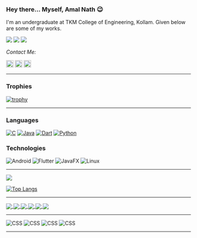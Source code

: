 ### Hey there... Myself, Amal Nath 😉

I'm an undergraduate at TKM College of Engineering, Kollam. Given below are some of my works.



![](https://komarev.com/ghpvc/?username=amalnathm7&color=010040&style=flat-square)
![](https://img.shields.io/github/followers/amalnathm7?style=flat-square)
![](https://img.shields.io/github/stars/amalnathm7?style=flat-square)

_Contact Me:_

<a href="https://www.linkedin.com/in/amal-nath-m-1ba12a192/"><img src = "https://avatars3.githubusercontent.com/u/357098?s=200&v=4" width=20px height=20px></a>
<a href="https://twitter.com/amalnathm7"><img src = "https://avatars3.githubusercontent.com/u/50278?s=200&v=4" width=20px height=20px></a>
<a href="https://www.instagram.com/_a_m_a_l_n_a_t_h_/"><img src = "https://avatars3.githubusercontent.com/u/549085?s=200&v=4" width=20px height=20px></a>
___

### Trophies

[![trophy](https://github-profile-trophy.vercel.app/?username=amalnathm7&theme=radical)](https://github.com/ryo-ma/github-profile-trophy)

___

### Languages

[![C](https://img.shields.io/badge/-C-fff?&logo=C)](https://github.com/amalnathm7?tab=repositories&q=&type=&language=C)
[![Java](https://img.shields.io/badge/-Java-fff?&logo=Java&logoColor=f89820)](https://github.com/amalnathm7?tab=repositories&q=&type=&language=Java)
[![Dart](https://img.shields.io/badge/-Dart-fff?&logo=Dart&logoColor=4597ce)](https://github.com/amalnathm7?tab=repositories&q=&type=&language=Dart)
[![Python](https://img.shields.io/badge/-Python-fff?&logo=python&logoColor=306998)](https://github.com/amalnathm7?tab=repositories&q=&type=&language=Python)

### Technologies

![Android](https://img.shields.io/badge/-Android-fff?&logo=Android&logoColor=000)
![Flutter](https://img.shields.io/badge/-Flutter-fff?&logo=flutter&logoColor=000)
![JavaFX](https://img.shields.io/badge/-JavaFX-fff?&logo=Java&logoColor=000)
![Linux](https://img.shields.io/badge/-Linux-fff?&logo=linux&logoColor=000)
___

<img align="center" src="https://github-readme-stats.vercel.app/api?username=amalnathm7&show_icons=true&theme=radical" />

[![Top Langs](https://github-readme-stats.vercel.app/api/top-langs/?username=amalnathm7&layout=compact&theme=radical&cache_seconds=86400)](https://github.com/amalnathm7)

___

<a href="https://github.com/amalnathm7/Memoir">
  <img align="center" src="https://github-readme-stats.vercel.app/api/pin/?username=amalnathm7&&theme=radical&repo=Memoir" />
</a>
<a href="https://github.com/amalnathm7/Bingo">
  <img align="center" src="https://github-readme-stats.vercel.app/api/pin/?username=amalnathm7&&theme=radical&repo=Bingo" />
</a>
<a href="https://github.com/amalnathm7/Calculator">
  <img align="center" src="https://github-readme-stats.vercel.app/api/pin/?username=amalnathm7&&theme=radical&repo=Calculator" />
</a>
<a href="https://github.com/amalnathm7/Bmi_calculator">
  <img align="center" src="https://github-readme-stats.vercel.app/api/pin/?username=amalnathm7&&theme=radical&repo=Bmi_calculator" />
</a>
<a href="https://github.com/amalnathm7/Covid-19-tracker">
  <img align="center" src="https://github-readme-stats.vercel.app/api/pin/?username=amalnathm7&&theme=radical&repo=Covid-19-Tracker" />
</a>
<a href="https://github.com/amalnathm7/memoir_rest_api_v1">
  <img align="center" src="https://github-readme-stats.vercel.app/api/pin/?username=amalnathm7&&theme=radical&repo=memoir_rest_api_v1" />
</a>

___

![CSS](https://img.shields.io/badge/C-EXPERT-orange)
![CSS](https://img.shields.io/badge/JAVA-EXPERT-orange)
![CSS](https://img.shields.io/badge/DART-INTERMEDIATE-blue)
![CSS](https://img.shields.io/badge/PYTHON-BEGINNER-green)

___
